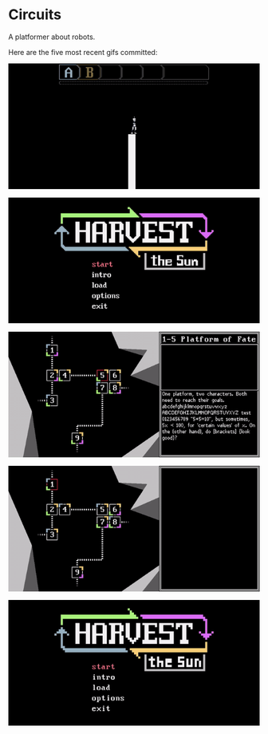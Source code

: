 # Circuits
A platformer about robots.

Here are the five most recent gifs committed:

![46-game-ui.gif](gifs/46-game-ui.gif?raw=true "46-game-ui")

![45-non-monspaced-text.gif](gifs/45-non-monspaced-text.gif?raw=true "45-non-monspaced-text")

![044-description-box.gif](gifs/044-description-box.gif?raw=true "044-description-box")

![043-rocks-and-panel-resize.gif](gifs/043-rocks-and-panel-resize.gif?raw=true "043-rocks-and-panel-resize")

![042-progress-overview.gif](gifs/042-progress-overview.gif?raw=true "042-progress-overview")
